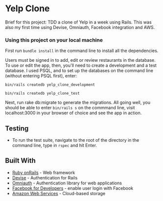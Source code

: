 # Yelp Clone

Brief for this project: TDD a clone of Yelp in a week using Rails. This was also my first time using Devise, Omniauth, Facebook integration and AWS.

### Using this project on your local machine

First run ```bundle install``` in the command line to install all the dependencies.

Users must be signed in to add, edit or review restaurants in the database. To use or edit the app, then, you'll need to create a development and a test database. I used PSQL, and to set up the databases on the command line (without entering PSQL first), enter:
```
bin/rails createdb yelp_clone_development
```
```
bin/rails createdb yelp_clone_test
```
Next, run rake db:migrate to generate the migrations. All going well, you should be able to enter ```bin/rails s``` on the commmand line, visit localhost:3000 in your browser of choice and see the app in action.

## Testing

* To run the test suite, navigate to the root of the directory in the command line, type in ```rspec``` and hit Enter.

## Built With

* [Ruby onRails](http://rubyonrails.org/) - Web framework
* [Devise](https://github.com/plataformatec/devise) - Authentication for Rails
* [Omniauth](https://github.com/omniauth/omniauth) - Authentication library for web applications
* [Facebook for Developers](https://developers.facebook.com/) - enable user login with Facebook
* [Amazon Web Services](https://aws.amazon.com/) - Cloud-based storage

